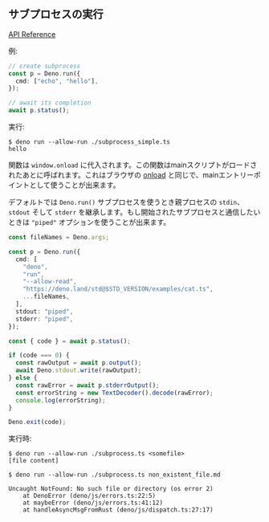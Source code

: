 <!-- ## Run subprocess -->
## サブプロセスの実行

[API Reference](https://doc.deno.land/https/github.com/denoland/deno/releases/latest/download/lib.deno.d.ts#Deno.run)

<!-- Example: -->
例:

```ts
// create subprocess
const p = Deno.run({
  cmd: ["echo", "hello"],
});

// await its completion
await p.status();
```

<!-- Run it: -->
実行:

```shell
$ deno run --allow-run ./subprocess_simple.ts
hello
```

<!--
Here a function is assigned to `window.onload`. This function is called after
the main script is loaded. This is the same as
[onload](https://developer.mozilla.org/en-US/docs/Web/API/GlobalEventHandlers/onload)
of the browsers, and it can be used as the main entrypoint.
-->
関数は `window.onload` に代入されます。この関数はmainスクリプトがロードされたあとに呼ばれます。これはブラウザの [onload](https://developer.mozilla.org/en-US/docs/Web/API/GlobalEventHandlers/onload) と同じで、mainエントリーポイントとして使うことが出来ます。

<!--
By default when you use `Deno.run()` subprocess inherits `stdin`, `stdout` and
`stderr` of parent process. If you want to communicate with started subprocess
you can use `"piped"` option.
-->
デフォルトでは `Deno.run()` サブプロセスを使うとき親プロセスの `stdin`、`stdout` そして `stderr` を継承します。もし開始されたサブプロセスと通信したいときは `"piped"` オプションを使うことが出来ます。

```ts
const fileNames = Deno.args;

const p = Deno.run({
  cmd: [
    "deno",
    "run",
    "--allow-read",
    "https://deno.land/std@$STD_VERSION/examples/cat.ts",
    ...fileNames,
  ],
  stdout: "piped",
  stderr: "piped",
});

const { code } = await p.status();

if (code === 0) {
  const rawOutput = await p.output();
  await Deno.stdout.write(rawOutput);
} else {
  const rawError = await p.stderrOutput();
  const errorString = new TextDecoder().decode(rawError);
  console.log(errorString);
}

Deno.exit(code);
```

<!-- When you run it: -->
実行時:

```shell
$ deno run --allow-run ./subprocess.ts <somefile>
[file content]

$ deno run --allow-run ./subprocess.ts non_existent_file.md

Uncaught NotFound: No such file or directory (os error 2)
    at DenoError (deno/js/errors.ts:22:5)
    at maybeError (deno/js/errors.ts:41:12)
    at handleAsyncMsgFromRust (deno/js/dispatch.ts:27:17)
```

